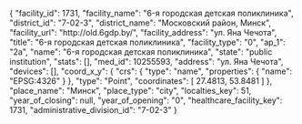 {
    "facility_id": 1731,
    "facility_name": "6-я городская детская поликлиника",
    "district_id": "7-02-3",
    "district_name": "Московский район, Минск",
    "facility_url": "http:\/\/old.6gdp.by\/",
    "facility_address": "ул. Яна Чечота",
    "title": "6-я городская детская поликлиника",
    "facility_type": "0",
    "ap_1": "2а",
    "name": "6-я городская детская поликлиника",
    "state": "public institution",
    "stats": [],
    "med_id": 10255593,
    "address": "ул. Яна Чечота",
    "devices": [],
    "coord_x_y": {
        "crs": {
            "type": "name",
            "properties": {
                "name": "EPSG:4326"
            }
        },
        "type": "Point",
        "coordinates": [
            27.4813,
            53.8481
        ]
    },
    "place_name": "Минск",
    "place_type": "city",
    "localties_key": 51,
    "year_of_closing": null,
    "year_of_opening": "0",
    "healthcare_facility_key": 1731,
    "administrative_division_id": "7-02-3"
}